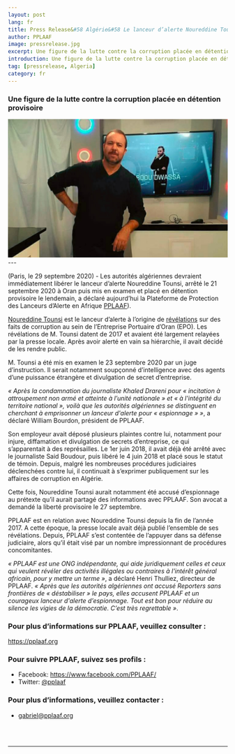 ```yaml
---
layout: post
lang: fr
title: Press Release&#58 Algérie&#58 Le lanceur d’alerte Noureddine Tounsi mis en examen pour espionnage
author: PPLAAF
image: pressrelease.jpg
excerpt: Une figure de la lutte contre la corruption placée en détention provisoire 
introduction: Une figure de la lutte contre la corruption placée en détention provisoire 
tag: [pressrelease, Algeria]
category: fr
---
```


<h3>Une figure de la lutte contre la corruption placée en détention provisoire </h3>
<img class="img-responsive img-post center-block" src="/assets/images/posts/tounsi.jpg">
---

(Paris, le 29 septembre 2020) - Les autorités algériennes devraient immédiatement libérer le lanceur d’alerte Noureddine Tounsi, arrêté le 21 septembre 2020 à Oran puis mis en examen et placé en détention provisoire le lendemain, a déclaré aujourd’hui la Plateforme de Protection des Lanceurs d’Alerte en Afrique [PPLAAF](https://pplaaf.org/fr/)). 

[Noureddine Tounsi](https://www.pplaaf.org/fr/whistleblowers/noureddine-tounsi.html) est le lanceur d’alerte à l’origine de [révélations](https://pplaaf.org/fr/2018/04/09/algerie-debut-proces-lanceur.html) sur des faits de corruption au sein de l’Entreprise Portuaire d’Oran (EPO). Les révélations de M. Tounsi datent de 2017 et avaient été largement relayées par la presse locale. Après avoir alerté en vain sa hiérarchie, il avait décidé de les rendre public.
 
M. Tounsi a été mis en examen le 23 septembre 2020 par un juge d’instruction. Il serait notamment soupçonné d’intelligence avec des agents d’une puissance étrangère et divulgation de secret d’entreprise.
 
_« Après la condamnation du journaliste Khaled Drareni pour « incitation à attroupement non armé et atteinte à l’unité nationale » et « à l'intégrité du territoire national », voilà que les autorités algériennes se distinguent en cherchant à emprisonner un lanceur d'alerte pour « espionnage » »_, a déclaré William Bourdon, président de PPLAAF.

Son employeur avait déposé plusieurs plaintes contre lui, notamment pour injure, diffamation et divulgation de secrets d’entreprise, ce qui s’apparentait à des représailles. Le 1er juin 2018, il avait déjà été arrêté avec le journaliste Said Boudour, puis libéré le 4 juin 2018 et placé sous le statut de témoin. Depuis, malgré les nombreuses procédures judiciaires déclenchées contre lui, il continuait à s’exprimer publiquement sur les affaires de corruption en Algérie.

Cette fois, Noureddine Tounsi aurait notamment été accusé d’espionnage au prétexte qu’il aurait partagé des informations avec PPLAAF. Son avocat a demandé la liberté provisoire le 27 septembre.
    
PPLAAF est en relation avec Noureddine Tounsi depuis la fin de l’année 2017. A cette époque, la presse locale avait déjà publié l’ensemble de ses révélations. Depuis, PPLAAF s’est contentée de l’appuyer dans sa défense judiciaire, alors qu’il était visé par un nombre impressionnant de procédures concomitantes.
 
_« PPLAAF est une ONG indépendante, qui aide juridiquement celles et ceux qui veulent révéler des activités illégales ou contraires à l'intérêt général africain, pour y mettre un terme »_, a déclaré Henri Thulliez, directeur de PPLAAF. _« Après que les autorités algériennes ont accusé Reporters sans frontières de « déstabiliser » le pays, elles accusent PPLAAF et un courageux lanceur d'alerte d’espionnage. Tout est bon pour réduire au silence les vigies de la démocratie. C’est très regrettable »_.


### Pour plus d’informations sur PPLAAF, veuillez consulter :
<https://pplaaf.org>

### Pour suivre PPLAAF, suivez ses profils :
- Facebook: <https://www.facebook.com/PPLAAF/>
- Twitter: [@pplaaf](https://twitter.com/pplaaf)

### Pour plus d’informations, veuillez contacter :
- [gabriel@pplaaf.org ](mailto:gabriel@pplaaf.org ) 


<br>
<br>

----------------------